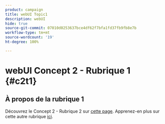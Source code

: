 ```yaml
---
product: campaign
title: webUI Topic1
description: webUI
hide: true
source-git-commit: 07010d0253637bce4df62f7bfa1fd37fb9fb8e7b
workflow-type: tm+mt
source-wordcount: '19'
ht-degree: 100%

---
```


# webUI Concept 2 - Rubrique 1 {#c2t1}

## À propos de la rubrique 1

Découvrez le Concept 2 - Rubrique 2 sur [cette page](topic2.md).
Apprenez-en plus sur cette autre rubrique [ici](../../automation/workflow/about-workflows.md).
